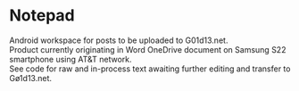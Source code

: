 # Notepad
Android workspace for posts to be uploaded to G01d13.net.<br>
Product currently originating in Word OneDrive document on Samsung S22 smartphone using AT&T network.
<br>
See code for raw and in-process 
text awaiting further editing and transfer to Gø1d13.net.

